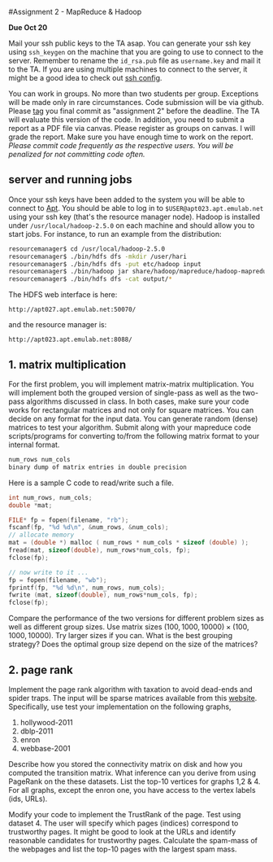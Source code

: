 #Assignment 2 - MapReduce & Hadoop  

**Due Oct 20**

Mail your ssh public keys to the TA asap. You can generate your ssh key using `ssh_keygen` on the machine that you are going to use to connect to the server. Remember to rename the `id_rsa.pub` file as `username.key` and mail it to the TA. If you are using multiple machines to connect to the server, it might be a good idea to check out [ssh config](http://nerderati.com/2011/03/17/simplify-your-life-with-an-ssh-config-file/).

You can work in groups. No more than two students per group. Exceptions will be made only in rare circumstances. Code submission will be via github. Please [tag]() you final commit as "assignment 2" before the deadline. The TA will evaluate this version of the code. In addition, you need to submit a report as a PDF file via canvas. Please register as groups on canvas. I will grade the report. Make sure you have enough time to work on the report. 
*Please commit code frequently as the respective users. You will be penalized for not committing code often.* 

## server and running jobs 

Once your ssh keys have been added to the system you will be able to connect to [Apt](https://www.flux.utah.edu/project/apt).   You should be able to log in to `$USER@apt023.apt.emulab.net` using your ssh key (that's the resource manager node). 
Hadoop is installed under `/usr/local/hadoop-2.5.0` on each machine and should allow you to start jobs.  For instance, to run an example
from the distribution:

```bash
resourcemanager$ cd /usr/local/hadoop-2.5.0   
resourcemanager$ ./bin/hdfs dfs -mkdir /user/hari    
resourcemanager$ ./bin/hdfs dfs -put etc/hadoop input    
resourcemanager$ ./bin/hadoop jar share/hadoop/mapreduce/hadoop-mapreduce-examples-2.5.1.jar grep input output 'dfs[a-z.]+'      
resourcemanager$ ./bin/hdfs dfs -cat output/*    
```

The HDFS web interface is here:

    http://apt027.apt.emulab.net:50070/

and the resource manager is:

    http://apt023.apt.emulab.net:8088/


## 1. matrix multiplication 

For the first problem, you will implement matrix-matrix multiplication. You will implement both the grouped version of single-pass as well as the two-pass algorithms discussed in class. In both cases, make sure your code works for rectangular matrices and not only for square matrices. You can decide on any format for the input data. You can generate random (dense) matrices to test your algorithm. Submit along with your mapreduce code scripts/programs for converting to/from the following matrix format to your internal format. 

```txt
num_rows num_cols
binary dump of matrix entries in double precision
```

Here is a sample C code to read/write such a file. 

```cpp
int num_rows, num_cols;
double *mat;

FILE* fp = fopen(filename, "rb");
fscanf(fp, "%d %d\n", &num_rows, &num_cols);
// allocate memory
mat = (double *) malloc ( num_rows * num_cols * sizeof (double) );
fread(mat, sizeof(double), num_rows*num_cols, fp);
fclose(fp);

// now write to it ...
fp = fopen(filename, "wb");
fprintf(fp, "%d %d\n", num_rows, num_cols);
fwrite (mat, sizeof(double), num_rows*num_cols, fp);
fclose(fp);

```

Compare the performance of the two versions for different problem sizes as well as different group sizes. Use matrix sizes $(100,1000,10000)\times(100,1000,10000)$. Try larger sizes if you can. What is the best grouping strategy? Does the optimal group size depend on the size of the matrices? 

## 2. page rank  

Implement the page rank algorithm with taxation to avoid dead-ends and spider traps. The input will be sparse matrices available from this [website](http://law.di.unimi.it/datasets.php). Specifically, use test your implementation on the following graphs,

1. 	hollywood-2011
2. 	dblp-2011
3. 	enron
4. 	webbase-2001

Describe how you stored the connectivity matrix on disk and how you computed the transition matrix. What inference can you derive from using PageRank on the these datasets. List the top-10 vertices for graphs 1,2 & 4. For all graphs, except the enron one, you have access to the vertex labels (ids, URLs).

Modify your code to implement the TrustRank of the page. Test using dataset 4. The user will specify which pages (indices) correspond to trustworthy pages. It might be good to look at the URLs and identify reasonable candidates for trustworthy pages. Calculate the spam-mass of the webpages and list the top-10 pages with the largest spam mass.
